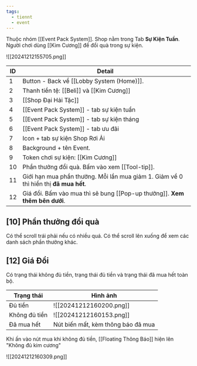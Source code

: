 ```yaml
---
tags:
  - tiennt
  - event
---
```

Thuộc nhóm [[Event Pack System]]. Shop nằm trong Tab **Sự Kiện Tuần**.
Người chơi dùng [[Kim Cương]] để đổi quà trong sự kiện.

![[20241212155705.png]]

| ID  | Detail                                                                               |
| --- | ------------------------------------------------------------------------------------ |
| 1   | Button - Back về [[Lobby System (Home)]].                                            |
| 2   | Thanh tiền tệ: [[Beli]] và [[Kim Cương]]                                             |
| 3   | [[Shop Đại Hải Tặc]]                                                                 |
| 4   | [[Event Pack System]] - tab sự kiện tuần                                             |
| 5   | [[Event Pack System]] - tab sự kiện tháng                                            |
| 6   | [[Event Pack System]] - tab ưu đãi                                                   |
| 7   | Icon + tab sự kiện Shop Rơi Ải                                                       |
| 8   | Background + tên Event.                                                              |
| 9   | Token chơi sự kiện: [[Kim Cương]]                                                    |
| 10  | Phần thưởng đổi quà. Bấm vào xem [[Tool-tip]].                                       |
| 11  | Giới hạn mua phần thưởng. Mỗi lần mua giảm 1. Giảm về 0 thì hiển thị **đã mua hết**. |
| 12  | Giá đổi. Bấm vào mua thì sẽ bung [[Pop-up thưởng]]. **Xem thêm bên dưới**.           |

## [10] Phần thưởng đổi quà
Có thể scroll trái phải nếu có nhiều quá. 
Có thể scroll lên xuống để xem các danh sách phần thưởng khác.

## [12] Giá Đổi
Có trạng thái không đủ tiền, trạng thái đủ tiền và trạng thái đã mua hết toàn bộ.

| Trạng thái    | Hình ảnh                             |
| ------------- | ------------------------------------ |
| Đủ tiền       | ![[20241212160200.png]] |
| Không đủ tiền | ![[20241212160153.png]] |
| Đã mua hết    | Nút biến mất, kèm thông báo đã mua   |
Khi ấn vào nút mua khi không đủ tiền, [[Floating Thông Báo]] hiện lên "Không đủ kim cương"

![[20241212160309.png]]
